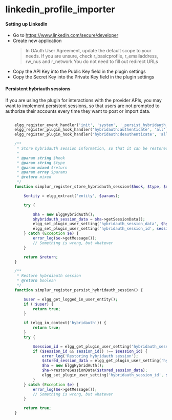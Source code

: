 linkedin_profile_importer
===============

#### Setting up LinkedIn ####
* Go to https://www.linkedin.com/secure/developer
* Create new application
	> In OAuth User Agreement, update the default scope to your needs. If you are unsure, check r_basicprofile, r_emailaddress, rw_nus and r_network
	> You do not need to fill out redirect URLs
* Copy the API Key into the Public Key field in the plugin settings
* Copy the Secret Key into the Private Key field in the plugin settings

#### Persistent hybriauth sessions

If you are using the plugin for interactions with the provider APIs, you may
want to implement persistent sessions, so that users are not prompted to
authorize their accounts every time they want to post or import data.

```php

	elgg_register_event_handler('init', 'system', '_persist_hybridauth_session', 1);
	elgg_register_plugin_hook_handler('hybridauth:authenticate', 'all', '_store_hybridauth_session');
	elgg_register_plugin_hook_handler('hybridauth:deauthenticate', 'all', '_store_hybridauth_session');

	/**
	 * Store hybridauth session information, so that it can be restored when user logs in
	 *
	 * @param string $hook
	 * @param string $type
	 * @param mixed $return
	 * @param array $params
	 * @return mixed
	 */
	function simplur_register_store_hybridauth_session($hook, $type, $return, $params) {

		$entity = elgg_extract('entity', $params);

		try {

			$ha = new ElggHybridAuth();
			$hybridauth_session_data = $ha->getSessionData();
			elgg_set_plugin_user_setting('hybridauth_session_data', $hybridauth_session_data, $entity->guid, 'linkedin_profile_importer');
			elgg_set_plugin_user_setting('hybridauth_session_id', session_id(), $entity->guid, 'linkedin_profile_importer');
		} catch (Exception $e) {
			error_log($e->getMessage());
			// Something is wrong, but whatever
		}

		return $return;
	}

	/**
	 * Restore hybrdiauth session
	 * @return boolean
	 */
	function simplur_register_persist_hybridauth_session() {

		$user = elgg_get_logged_in_user_entity();
		if (!$user) {
			return true;
		}

		if (elgg_in_context('hybridauth')) {
			return true;
		}
		try {

			$session_id = elgg_get_plugin_user_setting('hybridauth_session_id', $user->guid, 'linkedin_profile_importer');
			if ($session_id && session_id() !== $session_id) {
				error_log('Restoring hybridauth session');
				$stored_session_data = elgg_get_plugin_user_setting('hybridauth_session_data', $user->guid, 'linkedin_profile_importer');
				$ha = new ElggHybridAuth();
				$ha->restoreSessionData($stored_session_data);
				elgg_set_plugin_user_setting('hybridauth_session_id', session_id(), $user->guid, 'linkedin_profile_importer');
			}
		} catch (Exception $e) {
			error_log($e->getMessage());
			// Something is wrong, but whatever
		}

		return true;
	}
```